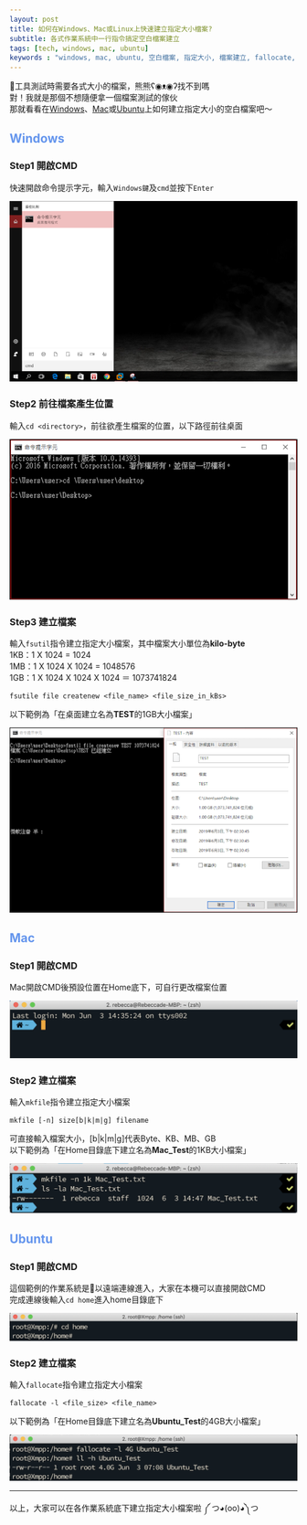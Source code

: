```yaml
---
layout: post
title: 如何在Windows、Mac或Linux上快速建立指定大小檔案?
subtitle: 各式作業系統中一行指令搞定空白檔案建立
tags: [tech, windows, mac, ubuntu]
keywords : "windows, mac, ubuntu, 空白檔案, 指定大小, 檔案建立, fallocate, mkfile, fsutil" 
---
```


工具測試時需要各式大小的檔案，熊熊ʕ◉ᴥ◉ʔ找不到嗎<br>
對！我就是那個不想隨便拿一個檔案測試的傢伙<br>
那就看看在[Windows](#windows)、[Mac](#mac)或[Ubuntu](#ubuntu)上如何建立指定大小的空白檔案吧～<br>

##  <font color="#6495ED">Windows</font>

### Step1 開啟CMD

快速開啟命令提示字元，輸入`Windows鍵`及`cmd`並按下`Enter`<br>

![w-1](/img/1080603/w-1.png)

### Step2 前往檔案產生位置

輸入`cd <directory>`，前往欲產生檔案的位置，以下路徑前往桌面<br>

![w-2](/img/1080603/w-2.PNG)

### Step3 建立檔案

輸入`fsutil`指令建立指定大小檔案，其中檔案大小單位為**kilo-byte**<br>
1KB：1 X 1024 = 1024<br>
1MB：1 X 1024 X 1024 = 1048576<br>
1GB：1 X 1024 X 1024 X 1024 ＝ 1073741824<br>
```shell
fsutile file createnew <file_name> <file_size_in_kBs>
```
以下範例為「在桌面建立名為**TEST**的1GB大小檔案」<br>

![w-3](/img/1080603/w-3.PNG)

##  <font color="#6495ED">Mac</font>

### Step1 開啟CMD

Mac開啟CMD後預設位置在Home底下，可自行更改檔案位置<br>

![m-1](/img/1080603/m-1.png)

### Step2 建立檔案

輸入`mkfile`指令建立指定大小檔案<br>
```shell
mkfile [-n] size[b|k|m|g] filename
```
可直接輸入檔案大小，[b|k|m|g]代表Byte、KB、MB、GB<br>
以下範例為「在Home目錄底下建立名為**Mac_Test**的1KB大小檔案」<br>

![m-2](/img/1080603/m-2.png)

##  <font color="#6495ED">Ubuntu</font>

### Step1 開啟CMD

這個範例的作業系統是以遠端連線進入，大家在本機可以直接開啟CMD<br>
完成連線後輸入`cd home`進入home目錄底下<br>

![u-1](/img/1080603/u-1.png)

### Step2 建立檔案

輸入`fallocate`指令建立指定大小檔案<br>
```shell
fallocate -l <file_size> <file_name>
```
以下範例為「在Home目錄底下建立名為**Ubuntu_Test**的4GB大小檔案」<br>

![u-2](/img/1080603/u-2.png)

----------

以上，大家可以在各作業系統底下建立指定大小檔案啦 ༼ つ◕(oo)◕༽つ<br>
